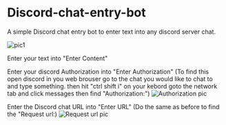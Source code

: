 # Discord-chat-entry-bot
A simple Discord chat entry bot to enter text into any discord server chat.

![pic1](https://cdn.discordapp.com/attachments/1168611216986488872/1199440656679047219/Screenshot_2024-01-23_134817.png?ex=65c28d29&is=65b01829&hm=7f5d50032fb7a5edbd6367220ab21835b34c3df51e2dc1861bb2eb87c72e2b96&)

Enter your text into "Enter Content"

Enter your discord Authorization into "Enter Authorization"
(To find this open discord in you web brouser go to the chat you would like to chat to and type something. 
then hit "ctrl shift i" on your kebord goto the network tab and click messages then find "Authorization:")
![Authorization pic](https://cdn.discordapp.com/attachments/1038642175841419314/1199447998669791366/Screenshot_2024-01-23_141528.png?ex=65c293ff&is=65b01eff&hm=325a5e26a31975b2be3794f699f3a42a84f4f73155381b6b87772dbc217872d3&)

Enter the Discord chat URL into "Enter URL"
(Do the same as before to find the "Request url:)
![Request url pic](https://cdn.discordapp.com/attachments/1038642175841419314/1199444089192579162/Screenshot_2024-01-23_140210.png?ex=65c2905b&is=65b01b5b&hm=5adba2a19a3aeacc313c1b9d8370827ee7ab1be5b043aecdcaf8a8730aff857d&)
